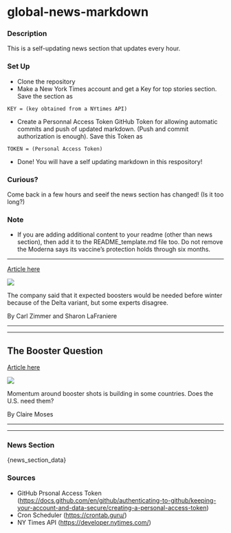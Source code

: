 # global-news-markdown

### Description 
This is a self-updating news section that updates every hour.

### Set Up 
* Clone the repository
* Make a New York Times account and get a Key for top stories section. Save the section as 
 ```
 KEY = (key obtained from a NYtimes API)
 ```
*  Create a Personnal Access Token GitHub Token for allowing automatic commits and push of updated markdown. (Push and commit authorization is enough). Save this Token as 
```
TOKEN = (Personal Access Token)
```
* Done! You will have a self updating markdown in this respository!

### Curious?
Come back in a few hours and seeif the news section has changed! (Is it too long?)

### Note
* If you are adding additional content to your readme (other than news section), then add it to the README_template.md file too. Do not remove the Moderna says its vaccine’s protection holds through six months.
---------------------------------------------------------------

[Article here](https://www.nytimes.com/2021/08/05/world/moderna-vaccine-efficacy.html)

[![](https://static01.nyt.com/images/2021/08/05/world/05virus-briefing-moderna/merlin_186008010_5e99c721-94e2-4247-b8da-91d367ac6a43-superJumbo.jpg)](https://www.nytimes.com/2021/08/05/world/moderna-vaccine-efficacy.html)

The company said that it expected boosters would be needed before winter because of the Delta variant, but some experts disagree.

By Carl Zimmer and Sharon LaFraniere

* * *

* * *

The Booster Question
--------------------

[Article here](https://www.nytimes.com/2021/08/04/briefing/booster-shots-pfizer-covid-vaccine.html)

[![](https://static01.nyt.com/images/2021/08/04/lens/04ambriefing-promo/04ambriefing-booster-superJumbo-v2.jpg)](https://www.nytimes.com/2021/08/04/briefing/booster-shots-pfizer-covid-vaccine.html)

Momentum around booster shots is building in some countries. Does the U.S. need them?

By Claire Moses

* * *

* * *

### News Section 
{news_section_data}


### Sources 
* GitHub Prsonal Access Token (https://docs.github.com/en/github/authenticating-to-github/keeping-your-account-and-data-secure/creating-a-personal-access-token)
* Cron Scheduler (https://crontab.guru/)
* NY Times API (https://developer.nytimes.com/)
